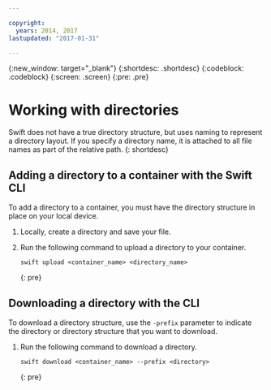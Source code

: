 ```yaml
---

copyright:
  years: 2014, 2017
lastupdated: "2017-01-31"

---
```

{:new_window: target="_blank"}
{:shortdesc: .shortdesc}
{:codeblock: .codeblock}
{:screen: .screen}
{:pre: .pre}

# Working with directories

Swift does not have a true directory structure, but uses naming to represent a directory layout. If you specify a directory name, it is attached to all file names as part of the relative path.
{: shortdesc}

## Adding a directory to a container with the Swift CLI

To add a directory to a container, you must have the directory structure in place on your local device.

1. Locally, create a directory and save your file.
2. Run the following command to upload a directory to your container.

    ```
    swift upload <container_name> <directory_name>
    ```
    {: pre}

## Downloading a directory with the CLI
To download a directory structure, use the `-prefix` parameter to indicate the directory or directory structure that you want to download.

1. Run the following command to download a directory.

    ```
    swift download <container_name> --prefix <directory>
    ```
    {: pre}

